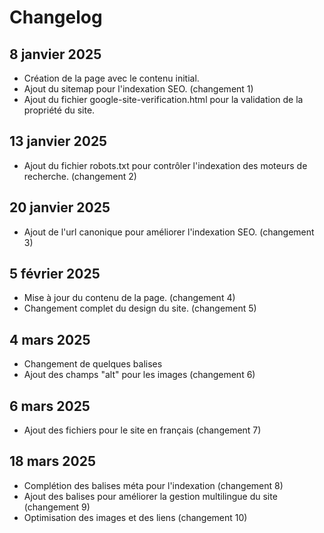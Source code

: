 # Changelog

## 8 janvier 2025
- Création de la page avec le contenu initial.
- Ajout du sitemap pour l'indexation SEO. (changement 1)
- Ajout du fichier google-site-verification.html pour la validation de la propriété du site. 

## 13 janvier 2025
- Ajout du fichier robots.txt pour contrôler l'indexation des moteurs de recherche. (changement 2)

## 20 janvier 2025
- Ajout de l'url canonique pour améliorer l'indexation SEO. (changement 3)

## 5 février 2025
- Mise à jour du contenu de la page. (changement 4)
- Changement complet du design du site. (changement 5)

## 4 mars 2025
- Changement de quelques balises
- Ajout des champs "alt" pour les images (changement 6)

## 6 mars 2025
- Ajout des fichiers pour le site en français (changement 7)

## 18 mars 2025
- Complétion des balises méta pour l'indexation (changement 8)
- Ajout des balises pour améliorer la gestion multilingue du site (changement 9)
- Optimisation des images et des liens (changement 10)